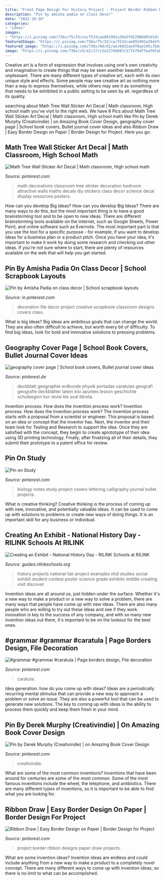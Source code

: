 ```yaml
---
title: "Front Page Design For History Project - Project Border Ribbon Designs Paper Draw Projects"
description: "Pin by amisha padia on class decor"
date: "2022-10-16"
categories:
- "ideas"
images:
- "https://i.pinimg.com/736x/f5/33/ca/f533cae891991a39a5fd52986d83d1dc.jpg"
featuredImage: "https://i.pinimg.com/736x/f5/33/ca/f533cae891991a39a5fd52986d83d1dc.jpg"
featured_image: "https://i.pinimg.com/736x/0d/d1/ae/0dd1ae4f0ae195c7bd42839e786e532d--wall-sticker-art-wall-stickers.jpg"
image: "https://i.pinimg.com/736x/c5/e2/27/c5e227dd687c577e79df7eaf6fab85ac.jpg"
---
```



Creative art is a form of expression that involves using one's own creativity and imagination to create things that may be seen aseither beautiful or unpleasant. There are many different types of creative art, each with its own unique style and effects. Some people may see creative art as nothing more than a way to express themselves, while others may see it as something that needs to be exhibited in a public setting to be seen by all. regardless of its quality.

	

		
searching about Math Tree Wall Sticker Art Decal | Math classroom, High school math you've visit to the right web. We have 8 Pics about Math Tree Wall Sticker Art Decal | Math classroom, High school math like Pin by Derek Murphy (Creativindie) | on Amazing Book Cover Design, geography cover page | School book covers, Bullet journal cover ideas and also Ribbon Draw | Easy Border Design on Paper | Border Design for Project. Here you go:
		
    
## Math Tree Wall Sticker Art Decal | Math Classroom, High School Math

<img loading=lazy src="https://i.pinimg.com/736x/0d/d1/ae/0dd1ae4f0ae195c7bd42839e786e532d--wall-sticker-art-wall-stickers.jpg" onerror="this.onerror=null;this.src='https://tse2.mm.bing.net/th?id=OIP.hwxUNQ_TBOXhD8KP1ouhEgHaLH&amp;pid=15.1';" alt="Math Tree Wall Sticker Art Decal | Math classroom, High school math">

_Source: pinterest.com_

>math decorations classroom tree sticker decoration bedroom attractive walls maths decals diy stickers class decor science decal display resources posters. 

	

How can you develop Big Ideas?
How can you develop Big Ideas? There are many ways to do this, but the most important thing is to have a good brainstorming tool and to be open to new ideas. There are different brainstorming tools available on the internet, such as Google Sheets, Power Point, and online software such as Evernote. The most important part is that you use the tool for a specific purpose - for example, if you want to develop ideas for a business plan or a product pitch. Once you have your idea, it's important to make it work by doing some research and checking out other ideas. If you're not sure where to start, there are plenty of resources available on the web that will help you get started.

    
## Pin By Amisha Padia On Class Decor | School Scrapbook Layouts

<img loading=lazy src="https://i.pinimg.com/736x/c5/e2/27/c5e227dd687c577e79df7eaf6fab85ac.jpg" onerror="this.onerror=null;this.src='https://tse1.mm.bing.net/th?id=OIP.0Kdmx-C5wOu8BYlJTdgNmwHaJ4&amp;pid=15.1';" alt="Pin by Amisha Padia on class decor | School scrapbook layouts">

_Source: in.pinterest.com_

>decoration file decor project creative scrapbook classroom designs covers class. 

	

What is big ideas?
Big ideas are ambitious goals that can change the world. They are also often difficult to achieve, but worth every bit of difficulty. To find big ideas, look for bold and innovative solutions to pressing problems.

    
## Geography Cover Page | School Book Covers, Bullet Journal Cover Ideas

<img loading=lazy src="https://i.pinimg.com/736x/4b/f1/e6/4bf1e6fbffb6b905efc1ca86fa8f9605.jpg" onerror="this.onerror=null;this.src='https://tse4.mm.bing.net/th?id=OIP.znl_akq68ZPE6X3mtIFLnwHaJ3&amp;pid=15.1';" alt="geography cover page | School book covers, Bullet journal cover ideas">

_Source: pinterest.de_

>deckblatt geographie erdkunde physik portadas caratulas geografi geografie deckblätter latein kisi apuntes lesson geschichte schulbeginn kur revisi kls soal libreta. 

	

Invention process: How does the invention process work?
Invention process: How does the invention process work?
The invention process starts with a proposal from a scientist or engineer. This proposal is based on an idea or concept that the inventor has. Next, the inventor and their team look for Testing and Research to support the idea. Once they are satisfied with the concept, they begin to create aprototype of their idea using 3D printing technology. Finally, after finalizing all of their details, they submit their prototype to a patent office for review.

    
## Pin On Study

<img loading=lazy src="https://i.pinimg.com/736x/60/48/0b/60480bf737c671eee3f8000a1a3015d9.jpg" onerror="this.onerror=null;this.src='https://tse1.mm.bing.net/th?id=OIP.AOaimlQierwMF4ZHQPOfPgHaJ3&amp;pid=15.1';" alt="Pin on Study">

_Source: pinterest.com_

>biology notes study project covers lettering calligraphy journal bullet projects. 

	

What is creative thinking?
Creative thinking is the process of coming up with new, innovative, and potentially valuable ideas. It can be used to come up with solutions to problems or create new ways of doing things. It is an important skill for any business or individual.

    
## Creating An Exhibit - National History Day - RILINK Schools At RILINK

<img loading=lazy src="http://s3.amazonaws.com/libapps/accounts/6820/images/nhd2.jpg" onerror="this.onerror=null;this.src='https://tse3.mm.bing.net/th?id=OIP.VW_niliJTPxQyWcrKhR3LgDMEy&amp;pid=15.1';" alt="Creating an Exhibit - National History Day - RILINK Schools at RILINK">

_Source: guides.rilinkschools.org_

>history projects national fair project examples nhd studies social exhibit student contest poster science grade exhibits middle creating visit discover. 

	

Invention ideas are all around us, just hidden under the surface. Whether it's a new way to make a product or a new way to solve a problem, there are many ways that people have come up with new ideas. There are also many people who are willing to try out these ideas and see if they work. innovation is key to the success of any company, and with so many new invention ideas out there, it's important to be on the lookout for the best ones.

    
## #grammar #grammar #caratula | Page Borders Design, File Decoration

<img loading=lazy src="https://i.pinimg.com/736x/3e/9b/3e/3e9b3ed94c64ea5115550a7d8a6a05d8.jpg" onerror="this.onerror=null;this.src='https://tse1.mm.bing.net/th?id=OIP.1E8eb1MBpUOQmTw1J1TEEgHaNK&amp;pid=15.1';" alt="#grammar #grammar #caratula | Page borders design, File decoration">

_Source: pinterest.com_

>caratula. 

	

Idea generation: how do you come up with ideas?
Ideas are a periodically recurring mental stimulus that can provide a new way to approach a problem or solve an issue. They are also a powerful tool that can be used to generate new solutions. The key to coming up with ideas is the ability to process them quickly and keep them fresh in your mind.

    
## Pin By Derek Murphy (Creativindie) | On Amazing Book Cover Design

<img loading=lazy src="https://i.pinimg.com/736x/26/7a/56/267a56a08dad6124d458fa67da140666.jpg" onerror="this.onerror=null;this.src='https://tse1.mm.bing.net/th?id=OIP.E9hlZSCnzrta1h-1rQ6pNwHaLH&amp;pid=15.1';" alt="Pin by Derek Murphy (Creativindie) | on Amazing Book Cover Design">

_Source: pinterest.com_

>creativindie. 

	

What are some of the most common inventions?
Inventions that have been around for centuries are some of the most common. Some of the most famous inventions include the wheel, the telephone, and antibiotics. There are many different types of inventions, so it is important to be able to find what you are looking for.

    
## Ribbon Draw | Easy Border Design On Paper | Border Design For Project

<img loading=lazy src="https://i.pinimg.com/736x/f5/33/ca/f533cae891991a39a5fd52986d83d1dc.jpg" onerror="this.onerror=null;this.src='https://tse1.mm.bing.net/th?id=OIP.rq6lDOa3ACZ_5v4m1j6gfAHaFj&amp;pid=15.1';" alt="Ribbon Draw | Easy Border Design on Paper | Border Design for Project">

_Source: pinterest.com_

>project border ribbon designs paper draw projects. 

	

What are some invention ideas?
Invention ideas are endless and could include anything from a new way to make a product to a completely novel concept. There are many different ways to come up with invention ideas, so there is no limit to what can be accomplished.

